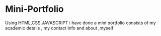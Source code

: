 # Mini-Portfolio
Using HTML,CSS,JAVASCRIPT i have done a mini portfolio consists of my academic details , my contact info and about ,myself
